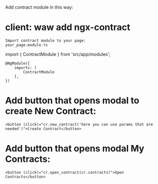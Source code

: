 Add contract module in this way:
# client: waw add ngx-contract
```
Import contract module to your page:
your_page.module.ts
```
import { ContractModule } from 'src/app/modules';
```
@NgModule({
	imports: [
		ContractModule
	],
})
```
# Add button that opens modal to create New Contract:
```
<button (click)="cr.new_contract('here you can use params that are needed')">Create Contract</button>
```
# Add button that opens modal My Contracts:
```
<button (click)="cr.open_contract(cr.contracts)">Open Contracts</button>
